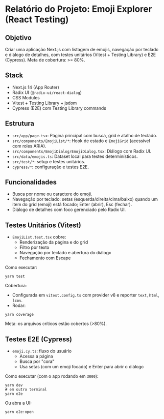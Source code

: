 # Relatório do Projeto: Emoji Explorer (React Testing)

## Objetivo
Criar uma aplicação Next.js com listagem de emojis, navegação por teclado e diálogo de detalhes, com testes unitários (Vitest + Testing Library) e E2E (Cypress). Meta de cobertura: >= 80%.

## Stack
- Next.js 14 (App Router)
- Radix UI (`@radix-ui/react-dialog`)
- CSS Modules
- Vitest + Testing Library + jsdom
- Cypress (E2E) com Testing Library commands

## Estrutura
- `src/app/page.tsx`: Página principal com busca, grid e atalho de teclado.
- `src/components/EmojiList/*`: Hook de estado e `EmojiGrid` (acessível com roles ARIA).
- `src/components/EmojiDialog/EmojiDialog.tsx`: Diálogo com Radix UI.
- `src/data/emojis.ts`: Dataset local para testes determinísticos.
- `src/test/*`: setup e testes unitários.
- `cypress/*`: configuração e testes E2E.

## Funcionalidades
- Busca por nome ou caractere do emoji.
- Navegação por teclado: setas (esquerda/direita/cima/baixo) quando um item do grid (emoji) está focado; Enter (abrir), Esc (fechar).
- Diálogo de detalhes com foco gerenciado pelo Radix UI.

## Testes Unitários (Vitest)
- `EmojiList.test.tsx` cobre:
  - Renderização da página e do grid
  - Filtro por texto
  - Navegação por teclado e abertura do diálogo
  - Fechamento com Escape

Como executar:
```
yarn test
```

Cobertura:
- Configurada em `vitest.config.ts` com provider v8 e reporter `text`, `html`, `lcov`.
- Rodar:
```
yarn coverage
```

Meta: os arquivos críticos estão cobertos (>80%).

## Testes E2E (Cypress)
- `emoji.cy.ts`: fluxo do usuário
  - Acessa a página
  - Busca por "cora"
  - Usa setas (com um emoji focado) e Enter para abrir o diálogo

Como executar (com o app rodando em `3000`):
```
yarn dev
# em outro terminal
yarn e2e
```
Ou abra a UI:
```
yarn e2e:open
```


